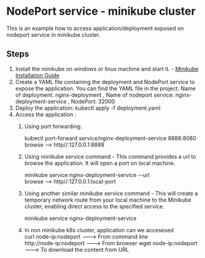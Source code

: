 # NodePort service - minikube cluster

This is an example how to access application/deployment exposed on nodeport service in minikube cluster.

## Steps

1. Install the minikube on windows or linux machine and start it. - [Minikube Installation Guide](https://minikube.sigs.k8s.io/docs/start/?arch=%2Fwindows%2Fx86-64%2Fstable%2F.exe+download)
2. Create a YAML file containing the deployment and NodePort service to expose the application. You can find the YAML file in the project.
   Name of deployment: nginx-deployment , Name of nodeport service: nginx-deployment-service , NodePort: 32000
4. Deploy the application:
   kubectl apply -f deployment.yaml
5. Access the application :
    1. Using port forwarding:
       
       kubectl port-forward service/nginx-deployment-service 8888:8080   
       browse --> http//:127.0.0.1:8888  
    3. Using minikube service command - This command provides a url to browse the application. It will open a port on local machine.
       
       minikube service nginx-deployment-service --url  
       browse --> http//:127.0.0.1:local-port  
    5. Using another similar minikube service command - This will create a temporary network route from your local machine to the Minikube cluster, enabling direct access to the specified service.
       
       minikube service nginx-deployment-service  
   6. In non minikube k8s cluster, application can we accesesed  
      curl node-ip:nodeport       ---> From command line  
      http://node-ip:nodeport     ---> From browser
      wget node-ip:nodeport       ---> To download the content from URL

